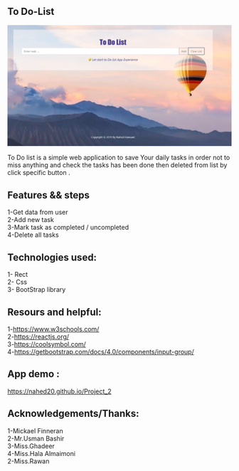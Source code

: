 
## To Do-List <br>

![Alt Text](src/project_2.PNG)

 To Do list is a simple web application to save Your daily tasks in order not to miss anything and check the tasks has been done then deleted from list by click specific button  .
<br>

## Features && steps <br>
1-Get data from user<br>
2-Add new task<br>
3-Mark task as completed / uncompleted<br>
4-Delete all tasks<br>

## Technologies used: <br>
1- Rect <br>
2- Css <br>
3- BootStrap library <br>

## Resours and helpful:<br>
1-https://www.w3schools.com/<br>
2-https://reactjs.org/<br>
3-https://coolsymbol.com/<br>
4-https://getbootstrap.com/docs/4.0/components/input-group/<br>

## App demo :<br>
 https://nahed20.github.io/Project_2<br>

## Acknowledgements/Thanks: <br>
1-Mickael Finneran<br>
2-Mr.Usman Bashir <br>
3-Miss.Ghadeer <br>
4-Miss.Hala Almaimoni<br>
2-Miss.Rawan <br>

 

